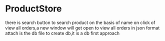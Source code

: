 # ProductStore
 there is search button to search product on the basis of name
 on click of view all orders,a new window will get open to view all orders in json format
 attach is the db file to create db,it is a db first approach
